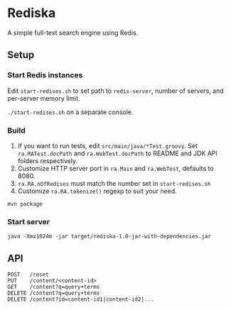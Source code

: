 # Rediska

A simple full-text search engine using Redis.

## Setup

### Start Redis instances

Edit `start-redises.sh` to set path to `redis-server`, number of servers, and per-server memory limit.

`./start-redises.sh` on a separate console.

### Build

1. If you want to run tests, edit `src/main/java/*Test.groovy`. Set `ra.RATest.docPath` and `ra.WebTest.docPath` to README
and JDK API folders respectively.
2. Customize HTTP server port in `ra.Main` and `ra.WebTest`, defaults to 8080.
3. `ra.RA.nOfRedises` must match the number set in `start-redises.sh`
4. Customize `ra.RA.tokenize()` regexp to suit your need.

`mvn package`

### Start server

`java -Xmx1024m -jar target/rediska-1.0-jar-with-dependencies.jar`

## API
```
POST   /reset
PUT    /content/<content-id>
GET    /content?q=query+terms
DELETE /content?q=query+terms
DELETE /content?id=content-id1|content-id2|...
```
